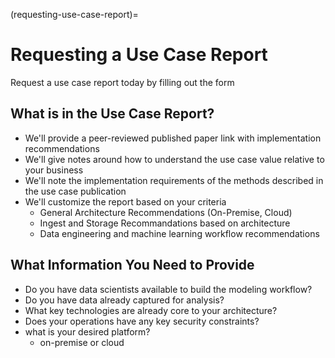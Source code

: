 (requesting-use-case-report)=
# Requesting a Use Case Report

Request a use case report today by filling out the form 

## What is in the Use Case Report?

* We'll provide a peer-reviewed published paper link with implementation recommendations
* We'll give notes around how to understand the use case value relative to your business
* We'll note the implementation requirements of the methods described in the use case publication
* We'll customize the report based on your criteria
  * General Architecture Recommendations (On-Premise, Cloud)
  * Ingest and Storage Recommandations based on architecture
  * Data engineering and machine learning workflow recommendations

## What Information You Need to Provide

* Do you have data scientists available to build the modeling workflow?
* Do you have data already captured for analysis?
* What key technologies are already core to your architecture?
* Does your operations have any key security constraints?
* what is your desired platform?
  * on-premise or cloud


